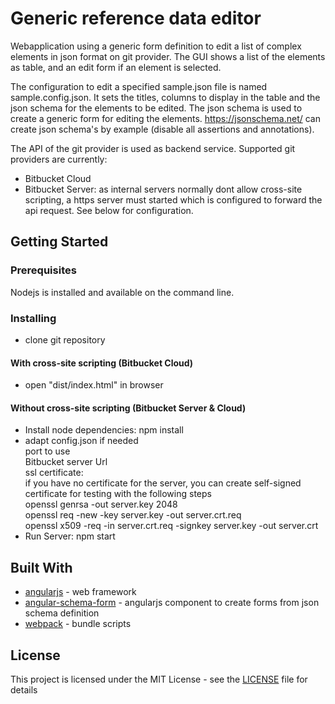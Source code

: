 # Generic reference data editor

Webapplication using a generic form definition to edit a list of complex elements in json format on git provider.
The GUI shows a list of the elements as table, and an edit form if an element is selected.

The configuration to edit a specified sample.json file is named sample.config.json. It sets the titles, columns to display in the table and the json schema for the elements to be edited. The json schema is used to create a generic form for editing the elements. https://jsonschema.net/ can create json schema's by example (disable all assertions and annotations).

The API of the git provider is used as backend service. Supported git providers are currently:
* Bitbucket Cloud
* Bitbucket Server: as internal servers normally dont allow cross-site scripting, a https server must started which is configured to forward the api request. See below for configuration.

## Getting Started

### Prerequisites
Nodejs is installed and available on the command line.

### Installing
* clone git repository

#### With cross-site scripting (Bitbucket Cloud)
* open "dist/index.html" in browser

#### Without cross-site scripting (Bitbucket Server & Cloud)
* Install node dependencies: npm install
* adapt config.json if needed  
  port to use  
  Bitbucket server Url  
  ssl certificate:  
  if you have no certificate for the server, you can create self-signed certificate for testing with the following steps  
    openssl genrsa -out server.key 2048  
    openssl req -new -key server.key -out server.crt.req  
    openssl x509 -req -in server.crt.req -signkey server.key -out server.crt  
* Run Server: npm start

## Built With
* [angularjs](https://angularjs.org/) - web framework
* [angular-schema-form](https://github.com/json-schema-form/angular-schema-form) - angularjs component to create forms from json schema definition
* [webpack](https://webpack.js.org) - bundle scripts

## License
This project is licensed under the MIT License - see the [LICENSE](LICENSE) file for details
